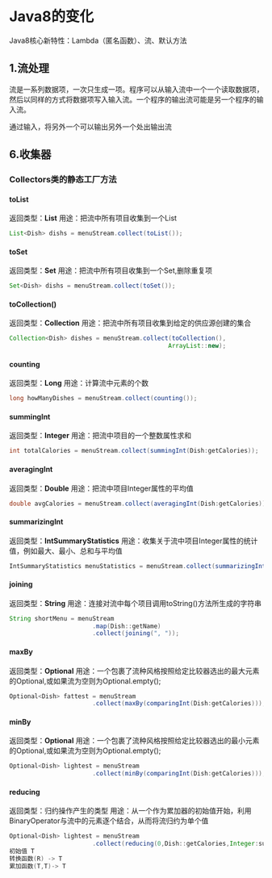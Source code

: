 # Java8的变化

Java8核心新特性：Lambda（匿名函数）、流、默认方法

## 1.流处理

流是一系列数据项，一次只生成一项。程序可以从输入流中一个一个读取数据项，然后以同样的方式将数据项写入输入流。一个程序的输出流可能是另一个程序的输入流。

通过输入，将另外一个可以输出另外一个处出输出流


## 6.收集器
### Collectors类的静态工厂方法
#### toList
返回类型：**List<T>**
用途：把流中所有项目收集到一个List
```java
List<Dish> dishs = menuStream.collect(toList());
```
#### toSet
返回类型：**Set<T>**
用途：把流中所有项目收集到一个Set,删除重复项
```java
Set<Dish> dishs = menuStream.collect(toSet());
```
#### toCollection()
返回类型：**Collection<T>**
用途：把流中所有项目收集到给定的供应源创建的集合
```java
Collection<Dish> dishes = menuStream.collect(toCollection(),
                                            ArrayList::new);
```
#### counting
返回类型：**Long**
用途：计算流中元素的个数
```java
long howManyDishes = menuStream.collect(counting());
```
#### summingInt
返回类型：**Integer**
用途：把流中项目的一个整数属性求和
```java
int totalCalories = menuStream.collect(summingInt(Dish:getCalories));
```
#### averagingInt
返回类型：**Double**
用途：把流中项目Integer属性的平均值
```java
double avgCalories = menuStream.collect(averagingInt(Dish:getCalories));
```
#### summarizingInt
返回类型：**IntSummaryStatistics**
用途：收集关于流中项目Integer属性的统计值，例如最大、最小、总和与平均值
```java
IntSummaryStatistics menuStatistics = menuStream.collect(summarizingInt(Dish:getCalories));
```
#### joining
返回类型：**String**
用途：连接对流中每个项目调用toString()方法所生成的字符串
```java
String shortMenu = menuStream
                       .map(Dish::getName)
                       .collect(joining(", "));
```
#### maxBy
返回类型：**Optional<T>**
用途：一个包裹了流种风格按照给定比较器选出的最大元素的Optional,或如果流为空则为Optional.empty();
```java
Optional<Dish> fattest = menuStream
                       .collect(maxBy(comparingInt(Dish:getCalories)));
```
#### minBy
返回类型：**Optional<T>**
用途：一个包裹了流种风格按照给定比较器选出的最小元素的Optional,或如果流为空则为Optional.empty();
```java
Optional<Dish> lightest = menuStream
                       .collect(minBy(comparingInt(Dish:getCalories)));
```
#### reducing
返回类型：归约操作产生的类型
用途：从一个作为累加器的初始值开始，利用BinaryOperator与流中的元素逐个结合，从而将流归约为单个值
```java
Optional<Dish> lightest = menuStream
                       .collect(reducing(0,Dish::getCalories,Integer:sum));
初始值 T
转换函数(R) -> T
累加函数(T,T)-> T

```
